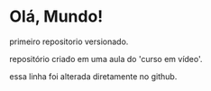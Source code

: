 # Olá, Mundo!
 primeiro repositorio versionado.
 
repositório criado em uma aula do 'curso em vídeo'.

essa linha foi alterada diretamente no github.
